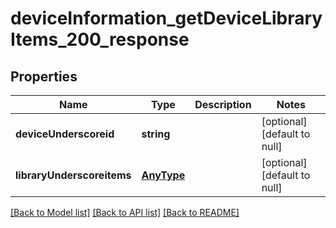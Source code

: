 # deviceInformation_getDeviceLibraryItems_200_response

## Properties
Name | Type | Description | Notes
------------ | ------------- | ------------- | -------------
**deviceUnderscoreid** | **string** |  | [optional] [default to null]
**libraryUnderscoreitems** | [**AnyType**](.md) |  | [optional] [default to null]

[[Back to Model list]](../README.md#documentation-for-models) [[Back to API list]](../README.md#documentation-for-api-endpoints) [[Back to README]](../README.md)



